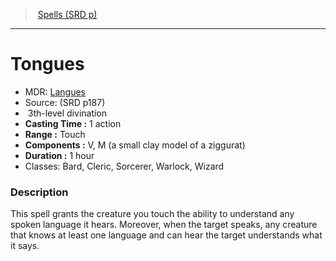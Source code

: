 ﻿> [Spells (SRD p)](srd_spells.md)

---

# Tongues

- MDR: [Langues](hd_spells_langues.md)
- Source: (SRD p187)
-  3th-level divination
- **Casting Time :** 1 action
- **Range :** Touch
- **Components :** V, M (a small clay model of a ziggurat)
- **Duration :** 1 hour
- Classes: Bard, Cleric, Sorcerer, Warlock, Wizard

### Description

This spell grants the creature you touch the ability to understand any spoken language it hears. Moreover, when the target speaks, any creature that knows at least one language and can hear the target understands what it says.

